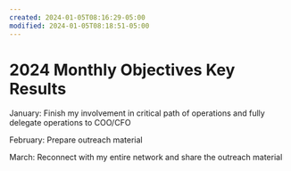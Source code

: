 ```yaml
---
created: 2024-01-05T08:16:29-05:00
modified: 2024-01-05T08:18:51-05:00
---
```


# 2024 Monthly Objectives Key Results

January: Finish my involvement in critical path of operations and fully delegate operations to COO/CFO

February: Prepare outreach material 

March: Reconnect with my entire network and share the outreach material
